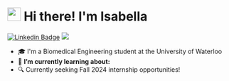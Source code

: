 # <img src = "https://raw.githubusercontent.com/MartinHeinz/MartinHeinz/master/wave.gif" width = 30px> Hi there! I'm Isabella

[![Linkedin Badge](https://img.shields.io/badge/rohan%20minocha-0077B5?style=for-the-badge&logo=linkedin&logoColor=white)]([https://www.linkedin.com/in/rohanminocha/](https://www.linkedin.com/in/isabella-rossi-rossi/))
![](https://komarev.com/ghpvc/?username=rohanxminocha)

- 🎓 I'm a Biomedical Engineering student at the University of Waterloo
- 🌱 **I’m currently learning about:** 
- 🔍 Currently seeking Fall 2024 internship opportunities!

